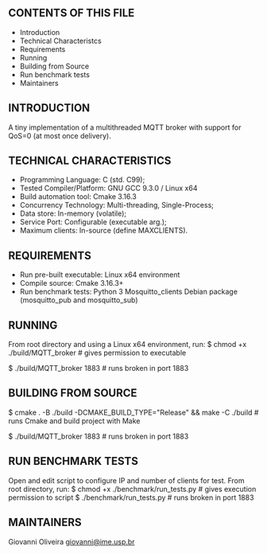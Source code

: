 CONTENTS OF THIS FILE
---------------------
* Introduction
* Technical Characteristcs
* Requirements
* Running
* Building from Source
* Run benchmark tests
* Maintainers


INTRODUCTION
------------
A tiny implementation of a multithreaded MQTT broker with support for QoS=0 (at most once delivery).


TECHNICAL CHARACTERISTICS
-------------------------
- Programming Language:
  C (std. C99);
- Tested Compiler/Platform:
  GNU GCC 9.3.0 / Linux x64
- Build automation tool:
  Cmake 3.16.3
- Concurrency Technology:
  Multi-threading, Single-Process;
- Data store:
  In-memory (volatile);
- Service Port:
  Configurable (executable arg.);
- Maximum clients:
  In-source (define MAXCLIENTS).


REQUIREMENTS
------------
- Run pre-built executable:
  Linux x64 environment
- Compile source:
  Cmake 3.16.3+
- Run benchmark tests:
  Python 3
  Mosquitto_clients Debian package (mosquitto_pub and mosquitto_sub)


RUNNING
-------
From root directory and using a Linux x64 environment, run:
$ chmod +x ./build/MQTT_broker # gives permission to executable

$ ./build/MQTT_broker 1883 # runs broken in port 1883


BUILDING FROM SOURCE
--------------------
$ cmake . -B ./build -DCMAKE_BUILD_TYPE="Release" && make -C ./build # runs Cmake and build project with Make

$ ./build/MQTT_broker 1883 # runs broken in port 1883


RUN BENCHMARK TESTS
-------------------
Open and edit script to configure IP and number of clients for test.
From root directory, run:
$ chmod +x ./benchmark/run_tests.py # gives execution permission to script
$ ./benchmark/run_tests.py  # runs broken in port 1883


MAINTAINERS
-----------
Giovanni Oliveira <giovanni@ime.usp.br>
